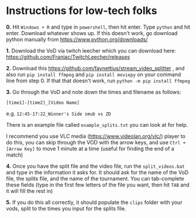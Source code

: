 # Instructions for low-tech folks

**0.** Hit `Windows + R` and type in `powershell`, then hit enter. Type `python` and hit enter. Download whatever shows up. If this doesn't work, go download python manually from https://www.python.org/downloads/

**1.** Download the VoD via twitch leecher which you can download here: https://github.com/Franiac/TwitchLeecher/releases

**2.** Download this https://github.com/faynettius/stream_video_splitter , and also run `pip install ffmpeg` and `pip install moviepy` on your command line from step 0. If that that doesn't work, run `python -m pip install ffmpeg`

**3.** Go through the VoD and note down the times and filename as follows:

`[time1]-[time2]_[Video Name]`

e.g. `12:45-17:22_Winner's Side smub vs ZD`

There is an example file called `example_splits.txt` you can look at for help.

I recommend you use VLC media (https://www.videolan.org/vlc/) player to do this, you can skip through the VOD with the arrow keys, and use `Ctrl + [Arrow Key]` to move 1 minute at a time (useful for finding the end of a match)

**4.** Once you have the split file and the video file, run the `split_videos.bat` and type in the information it asks for. It should ask for the name of the VoD file, the splits file, and the name of the tournament. You can tab-complete these fields (type in the first few letters of the file you want, then hit `TAB` and it will fill the rest in)

**5.** If you do this all correctly, it should populate the `clips` folder with your vods, split to the times you input for the splits file.
